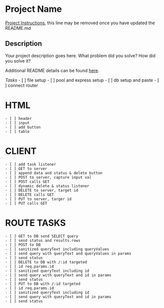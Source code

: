 # Project Name

[Project Instructions](./INSTRUCTIONS.md), this line may be removed once you have updated the README.md

## Description

Your project description goes here. What problem did you solve? How did you solve it?

Additional README details can be found [here](https://github.com/PrimeAcademy/readme-template/blob/master/README.md).

*Tasks*
    - [ ] file setup
    - [ ] pool and express setup
    - [ ] db setup and paste
    - [ ] connect router 
# HTML
    - [ ] header
    - [ ] input
    - [ ] add button
    - [ ] table
# CLIENT
    - [ ] add task listener
    - [ ] GET to server
    - [ ] append data and status & delete button
    - [ ] POST to server, capture input val
    - [ ] POST calls GET
    - [ ] dynamic delete & status listener
    - [ ] DELETE to server, target id
    - [ ] DELETE calls GET
    - [ ] PUT to server, targer id
    - [ ] PUT calls GET
# ROUTE TASKS
    - [ ] GET to DB send SELECT query
    - [ ] send status and results.rows
    - [ ] POST to DB
    - [ ] sanitized queryText including queryValues
    - [ ] send query with queryText and queryValues in params
    - [ ] send status
    - [ ] DELETE to DB with /:id targeted
    - [ ] id req.params.id
    - [ ] sanitized queryText including id
    - [ ] send query with queryText and id in params
    - [ ] send status
    - [ ] PUT to DB with /:id targeted
    - [ ] id req.params.id
    - [ ] sanitized queryText including id
    - [ ] send query with queryText and id in params
    - [ ] send status
    